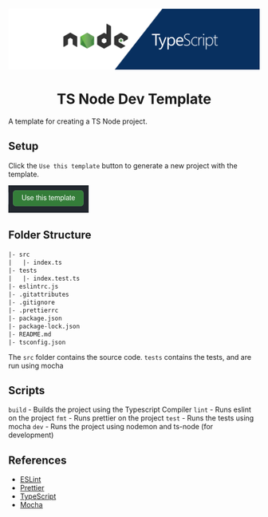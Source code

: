 <div align="center">

![node-ts](/.github/assets/images/node-ts.png)

# TS Node Dev Template

</div>


A template for creating a TS Node project.

## Setup

Click the `Use this template` button to generate a new project with the template.

![setup](/.github/assets/images/setup.png)

## Folder Structure

```TXT
|- src
|   |- index.ts
|- tests
|   |- index.test.ts
|- eslintrc.js
|- .gitattributes
|- .gitignore
|- .prettierrc
|- package.json
|- package-lock.json
|- README.md
|- tsconfig.json
```

The `src` folder contains the source code.
`tests` contains the tests, and are run using mocha

## Scripts

`build` - Builds the project using the Typescript Compiler
`lint` - Runs eslint on the project
`fmt` - Runs prettier on the project
`test` - Runs the tests using mocha
`dev` - Runs the project using nodemon and ts-node (for development)

## References

- [ESLint](https://eslint.org/)
- [Prettier](https://prettier.io/)
- [TypeScript](https://www.typescriptlang.org/)
- [Mocha](https://mochajs.org/)
